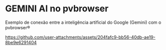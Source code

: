 GEMINI AI no pvbrowser
======================
Exemplo de conexão entre a inteligência artificial do Google (Gemini) com o pvbrowser®


https://github.com/user-attachments/assets/204fafc9-bb56-40db-ae19-8be9e6291404


